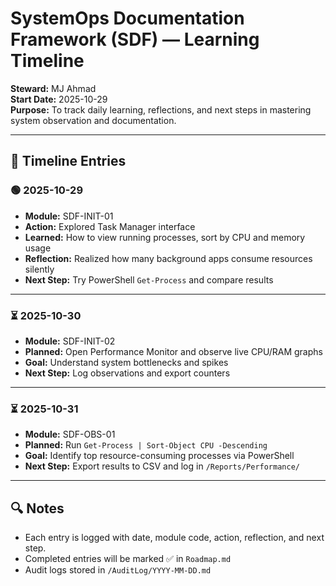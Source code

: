 # SystemOps Documentation Framework (SDF) — Learning Timeline

**Steward:** MJ Ahmad  
**Start Date:** 2025-10-29  
**Purpose:** To track daily learning, reflections, and next steps in mastering system observation and documentation.

---

## 📅 Timeline Entries

### 🟢 2025-10-29
- **Module:** SDF-INIT-01
- **Action:** Explored Task Manager interface
- **Learned:** How to view running processes, sort by CPU and memory usage
- **Reflection:** Realized how many background apps consume resources silently
- **Next Step:** Try PowerShell `Get-Process` and compare results

---

### ⏳ 2025-10-30
- **Module:** SDF-INIT-02
- **Planned:** Open Performance Monitor and observe live CPU/RAM graphs
- **Goal:** Understand system bottlenecks and spikes
- **Next Step:** Log observations and export counters

---

### ⏳ 2025-10-31
- **Module:** SDF-OBS-01
- **Planned:** Run `Get-Process | Sort-Object CPU -Descending`
- **Goal:** Identify top resource-consuming processes via PowerShell
- **Next Step:** Export results to CSV and log in `/Reports/Performance/`

---

## 🔍 Notes
- Each entry is logged with date, module code, action, reflection, and next step.
- Completed entries will be marked ✅ in `Roadmap.md`
- Audit logs stored in `/AuditLog/YYYY-MM-DD.md`



